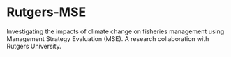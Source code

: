 # Rutgers-MSE
Investigating the impacts of climate change on fisheries management using Management Strategy Evaluation (MSE). A research collaboration with Rutgers University.
